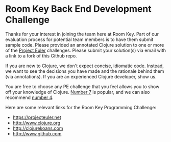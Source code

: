 # Room Key Back End Development Challenge

Thanks for your interest in joining the team here at Room Key. Part of our evaluation process for potential team members is to have them submit sample code.  Please provided an annotated Clojure solution to one or more of the [Project Euler](https://projecteuler.net) challenges.  Please submit your solution(s) via email with a link to a fork of this Github repo.

If you are new to Clojure, we don't expect concise, idiomatic code.  Instead, we want to see the decisions you have made and the rationale behind them (via annotations).  If you are an experienced Clojure developer, show us.

You are free to choose any PE challenge that you feel allows you to show off your knowledge of Clojure. [Number 7](https://projecteuler.net/problem=7) is popular, and we can also recommend [number 4](https://projecteuler.net/problem=4).

Here are some relevant links for the Room Key Programming Challenge:

* https://projecteuler.net
* http://www.clojure.org
* http://clojurekoans.com
* http://www.github.com
